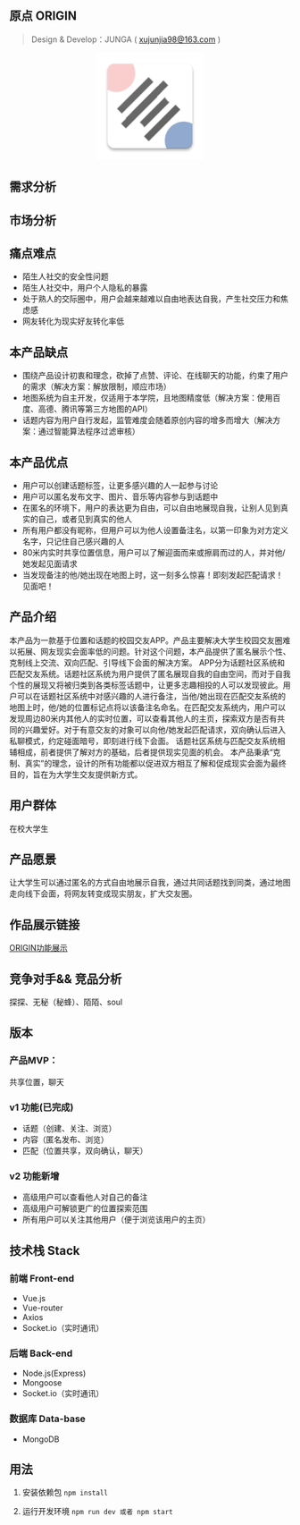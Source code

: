 ## 原点 ORIGIN
> Design & Develop：JUNGA ( xujunjia98@163.com )

<div align=center>

![logo](./src/client/assets/logo.png)

</div>

## 需求分析

## 市场分析

## 痛点难点
- 陌生人社交的安全性问题
- 陌生人社交中，用户个人隐私的暴露
- 处于熟人的交际圈中，用户会越来越难以自由地表达自我，产生社交压力和焦虑感
- 网友转化为现实好友转化率低

## 本产品缺点
- 围绕产品设计初衷和理念，砍掉了点赞、评论、在线聊天的功能，约束了用户的需求（解决方案：解放限制，顺应市场）
- 地图系统为自主开发，仅适用于本学院，且地图精度低（解决方案：使用百度、高德、腾讯等第三方地图的API）
- 话题内容为用户自行发起，监管难度会随着原创内容的增多而增大（解决方案：通过智能算法程序过滤审核）

## 本产品优点
- 用户可以创建话题标签，让更多感兴趣的人一起参与讨论
- 用户可以匿名发布文字、图片、音乐等内容参与到话题中
- 在匿名的环境下，用户的表达更为自由，可以自由地展现自我，让别人见到真实的自己，或者见到真实的他人
- 所有用户都没有昵称，但用户可以为他人设置备注名，以第一印象为对方定义名字，只记住自己感兴趣的人
- 80米内实时共享位置信息，用户可以了解迎面而来或擦肩而过的人，并对他/她发起见面请求
- 当发现备注的他/她出现在地图上时，这一刻多么惊喜！即刻发起匹配请求！见面吧！

## 产品介绍
本产品为一款基于位置和话题的校园交友APP。产品主要解决大学生校园交友圈难以拓展、网友现实会面率低的问题。针对这个问题，本产品提供了匿名展示个性、克制线上交流、双向匹配、引导线下会面的解决方案。
APP分为话题社区系统和匹配交友系统。话题社区系统为用户提供了匿名展现自我的自由空间，而对于自我个性的展现又将被归类到各类标签话题中，让更多志趣相投的人可以发现彼此。用户可以在话题社区系统中对感兴趣的人进行备注，当他/她出现在匹配交友系统的地图上时，他/她的位置标记点将以该备注名命名。在匹配交友系统内，用户可以发现周边80米内其他人的实时位置，可以查看其他人的主页，探索双方是否有共同的兴趣爱好。对于有意交友的对象可以向他/她发起匹配请求，双向确认后进入私聊模式，约定碰面暗号，即刻进行线下会面。
话题社区系统与匹配交友系统相辅相成，前者提供了解对方的基础，后者提供现实见面的机会。
本产品秉承“克制、真实”的理念，设计的所有功能都以促进双方相互了解和促成现实会面为最终目的，旨在为大学生交友提供新方式。

## 用户群体
在校大学生

## 产品愿景
让大学生可以通过匿名的方式自由地展示自我，通过共同话题找到同类，通过地图走向线下会面，将网友转变成现实朋友，扩大交友圈。

## 作品展示链接
[ORIGIN功能展示](https://v.youku.com/v_show/id_XNDE4MDY0NjQ4OA==.html?x=&sharefrom=android&sharekey=c2184bbc0fdfd336cfbd28d4cd8bd8764)

## 竞争对手&& 竞品分析
探探、无秘（秘蜂）、陌陌、soul

## 版本
### 产品MVP：
共享位置，聊天

### v1 功能(已完成)
- 话题（创建、关注、浏览）
- 内容（匿名发布、浏览）
- 匹配（位置共享，双向确认，聊天）

### v2 功能新增
- 高级用户可以查看他人对自己的备注
- 高级用户可解锁更广的位置探索范围
- 所有用户可以关注其他用户（便于浏览该用户的主页）

## 技术栈 Stack

### 前端 Front-end
- Vue.js
- Vue-router
- Axios
- Socket.io（实时通讯）

### 后端 Back-end
- Node.js(Express)
- Mongoose
- Socket.io（实时通讯）

### 数据库 Data-base
- MongoDB


## 用法

1. 安装依赖包
   `npm install`

2. 运行开发环境
   `npm run dev 或者 npm start` 


